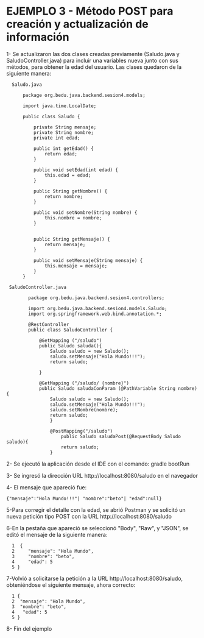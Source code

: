 # EJEMPLO 3 - Método POST para creación y actualización de información

1- Se actualizaron las dos clases creadas previamente (Saludo.java y SaludoController.java) para incluir una variables nueva junto con sus métodos, 
   para obtener la edad del usuario. Las clases quedaron de la siguiente manera:
   
      Saludo.java
   
          package org.bedu.java.backend.sesion4.models;

          import java.time.LocalDate;

          public class Saludo {

              private String mensaje;
              private String nombre;
              private int edad;

              public int getEdad() {
                  return edad;
              }

              public void setEdad(int edad) {
                  this.edad = edad;
              }

              public String getNombre() {
                  return nombre;
              }

              public void setNombre(String nombre) {
                  this.nombre = nombre;
              }


              public String getMensaje() {
                  return mensaje;
              }

              public void setMensaje(String mensaje) {
                  this.mensaje = mensaje;
              }
          }

     SaludoController.java
  
            package org.bedu.java.backend.sesion4.controllers;

            import org.bedu.java.backend.sesion4.models.Saludo;
            import org.springframework.web.bind.annotation.*;

            @RestController
            public class SaludoController {

                @GetMapping ("/saludo")
                public Saludo saluda(){
                    Saludo saludo = new Saludo();
                    saludo.setMensaje("Hola Mundo!!!");
                    return saludo;

                }

                @GetMapping ("/saludo/ {nombre}")
                public Saludo saludaConParam (@PathVariable String nombre){
                    Saludo saludo = new Saludo();
                    saludo.setMensaje("Hola Mundo!!!");
                    saludo.setNombre(nombre);
                    return saludo;
                    }

                    @PostMapping("/saludo")
                        public Saludo saludaPost(@RequestBody Saludo saludo){
                        return saludo;
                    }

           
            
2- Se ejecutó la aplicación desde el IDE con el comando: gradle bootRun

3- Se ingresó la dirección URL http://localhost:8080/saludo en el navegador

4- El mensaje que apareció fue:

    {"mensaje":"Hola Mundo!!!"| "nombre":"beto"| "edad":null}
    
5-Para corregir el detalle con la edad, se abrió Postman y se solicitó un nueva petición tipo POST con la URL http://localhost:8080/saludo

6-En la pestaña que apareció se seleccionó "Body", "Raw", y "JSON", se editó el mensaje de la siguiente manera:

      1  {
      2     "mensaje": "Hola Mundo",
      3     "nombre": "beto",
      4     "edad": 5
      5 }
      
7-Volvió a solicitarse la petición a la URL http://localhost:8080/saludo, obteniéndose el siguiente mensaje, ahora correcto:

      1 {
      2  "mensaje": "Hola Mundo",
      3  "nombre": "beto",
      4   "edad": 5
      5 }

8- Fin del ejemplo
  



